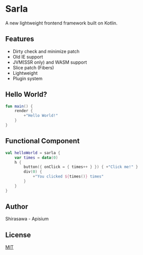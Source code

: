 # Sarla

A new lightweight frontend framework built on Kotlin.

## Features

- Dirty check and minimize patch
- Old IE support
- JVM(SSR only) and WASM support
- Slice patch (Fibers)
- Lightweight
- Plugin system

## Hello World?

```kotlin
fun main() {
    render {
        +"Hello World!"
    }
}
```

## Functional Component

```kotlin
val helloWorld = sarla {
    var times = data(0)
    h {
        button({ onClick = { times++ } }) { +"Click me!" }
        div(0) {
            +"You clicked ${times()} times"
        }
    }
}
```

## Author

Shirasawa - Apisium

## License

[MIT](./LICENSE)
